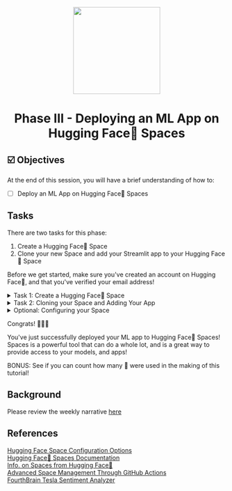 <p align = "center" draggable=”false” ><img src="https://user-images.githubusercontent.com/37101144/161836199-fdb0219d-0361-4988-bf26-48b0fad160a3.png"
     width="200px"
     height="auto"/>
</p>



# <h1 align="center" id="heading">Phase III - Deploying an ML App on Hugging Face🤗 Spaces</h1>



## ☑️ Objectives
At the end of this session, you will have a brief understanding of how to:
- [ ] Deploy an ML App on Hugging Face🤗 Spaces


## Tasks
There are two tasks for this phase:
1. Create a Hugging Face🤗 Space
2. Clone your new Space and add your Streamlit app to your Hugging Face🤗 Space

Before we get started, make sure you've created an account on Hugging Face🤗, and that you've verified your email address!

<details>
<summary>Task 1: Create a Hugging Face🤗 Space</summary>
<br>

1. Navigate to Hugging Face🤗's Spaces [page](https://huggingface.co/spaces) and click the `Create New Space` button!
2. Give your Space a cool name.
3. Make sure to select Streamlit as your Space SDK
4. Ensure the Space is public, and click `Create space`

![image](https://i.imgur.com/ofzBqfb.png)

5. You're ready to move to the next step!
</details>

<details>
<summary>Task 2: Cloning your Space and Adding Your App</summary>
<br>

1. We'll want to navigate outside of any existing repository directory and use the command, after it runs we'll want to CD into the created directory:

```console
git clone https://huggingface.co/spaces/<YOUR HUGGINGFACE ACCT.>/<YOUR SPACE NAME>
```
     
```console
cd <YOUR SPACE NAME>
```

2. We'll want to add our working Streamlit `.py` file, as well as the `images` folder and the `sentiment_data.csv` from the previous phase of Week 1 to this repository. You can do it through the graphical user interface, or you can use the provided command to copy the contents of the folder your Streamlit app resides in. (The `-a` tag here lets us recursively copy the *contents* of the directory we're pointing at. We want to do this becasue we want our streamlit `.py` file to be at the top level, not tucked away in a directory)

```console
cp -a ../Path/To/Dir/Containing/Streamlit/App/. .
```

3. We'll want to rename our streamlit app to `app.py`. We can use the following command to achieve this:

```console
mv your_streamlit_app.py app.py
```

4. We'll want to make sure we have the appropriate `requirements.txt` so that our Hugging Face🤗 space knows the correct requirements to install. To do this, we'll use an awesome tool called `pipreqs` (more info [here](https://pypi.org/project/pipreqs/)) First things first, let's grab `pipreqs` from `pip` (make sure your MLops Short Course conda environment is activated!):

```console
pip install pipreqs
```

5. Now we can run a simple command to generate a `requirements.txt` file:

```console
pipreqs .
```

6. Let's verify that our file structure looks as follows by using the `tree` command:

![image](https://i.imgur.com/3rL9sxu.png)

7. Once you've verified that you have the appropriate file structure: Let's push this all to the space! We'll use the classic:

```console
git add .
```
```console
git commit -m "ADD A MESSAGE HERE"
```

```console
git push
```

8. At this point, you will be prompted to enter your Hugging Face🤗 username and password. Enter them to continue. You should see the push complete successfully.

9. Now we can navigate to your Space at the url: huggingface.co/spaces/YOUR_USERNAME/YOUR_SPACE_NAME, and we should see the following:

![image](https://i.imgur.com/wxiTz2V.png)

10. Let it build. (you can check the progress by click on the `See logs` button next to where it says "* Building")

11. Once it's done - refresh - and you should see your Streamlit app working, and deployed on Hugging Face🤗 Spaces!

</details>

<details>
<summary> Optional: Configuring your Space </summary>
<br>
     
1. Configuration is done through editing a YAML block at the top of the **README.md** file at the root of the repository. 

2. You can check out configuration options [here](https://huggingface.co/docs/hub/spaces-config-reference)

3. Try editing your Space's title, and emoji ! You can edit the YAML block through the web interface, or locally - and push the changes using the same instructions we followed before.

</details>

Congrats! 🎉🎉🎉

You've just successfully deployed your ML app to Hugging Face🤗 Spaces! Spaces is a powerful tool that can do a whole lot, and is a great way to provide access to your models, and apps!

BONUS: See if you can count how many 🤗 were used in the making of this tutorial!

## Background
Please review the weekly narrative [here](https://www.notion.so/Analyzing-Market-Sentiment-Phase-I-II-and-II-End-to-End-MLOps-with-Open-Source-Tools-dc4b846108b44f6bb2962d550368560c)

## References
[Hugging Face Space Configuration Options](https://huggingface.co/docs/hub/spaces-config-reference)\
[Hugging Face🤗 Spaces Documentation](https://huggingface.co/docs/hub/spaces)\
[Info. on Spaces from Hugging Face🤗](https://huggingface.co/spaces/launch)\
[Advanced Space Management Through GitHub Actions](https://huggingface.co/docs/hub/spaces-github-actions)\
[FourthBrain Tesla Sentiment Analyzer](https://huggingface.co/spaces/FourthBrain/TSLA-Market-Sentiment-Analyzer)
